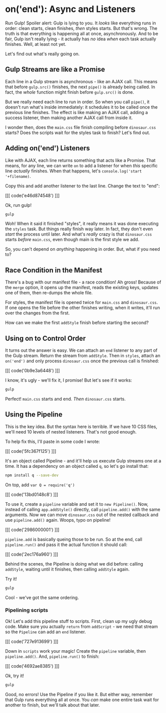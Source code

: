 # on('end'): Async and Listeners

Run Gulp! Spoiler alert: Gulp is lying to you. It *looks* like everything
runs in order: clean starts, clean finishes, *then* styles starts. But that's
wrong. The truth is that everything is happening all at once, asynchronously.
And to be fair, Gulp isn't really lying - it actually has *no* idea *when*
each task actually finishes. Well, at least not yet.

Let's find out what's really going on.

## Gulp Streams are like a Promise

Each line in a Gulp stream is asynchronous - like an AJAX call. This means
that before `gulp.src()` finishes, the next `pipe()` is already being called.
In fact, the *whole* function might finish before `gulp.src()` is done.

But we really need each line to run in order. So when you call `pipe()`,
it doesn't run what's inside immediately: it schedules it to be called once
the previous line finishes. The effect is like making an AJAX call, adding
a success listener, then making another AJAX call from inside it.

I wonder then, does the `main.css` file finish compiling before `dinosaur.css`
starts? Does the scripts wait for the styles task to finish? Let's find out.

## Adding on('end') Listeners

Like with AJAX, each line returns something that acts like a Promise. 
That means, for any line, we can write `on` to add a listener for when *this*
specific line *actually* finishes. When that happens, let's
`console.log('start '+filename)`.

Copy this and add another listener to the last line. Change the text to "end":

[[[ code('e46d874548') ]]]

Ok, run gulp!

```bash
gulp
```

Woh! When it said it finished "styles", it really means it was done executing
the `styles` task. But things really finish way later. In fact, they don't
even *start* the process until later. And what's *really* crazy is that `dinosaur.css`
starts *before* `main.css`, even though main is the first style we add.

So, you can't depend on *anything* happening in order. But, what if you need
to?

## Race Condition in the Manifest

There's a bug with our manifest file - a race condition! Ah gross! Because
of the `merge` option, it opens up the manifest, reads the existing keys,
updates one of them, then re-dumps the whole file.

For styles, the manifest file is opened twice for `main.css` and `dinosaur.css`.
If one opens the file before the other finishes writing, when it writes,
it'll run over the changes from the first.

How can we make the first `addStyle` finish before starting the second?

## Using on to Control Order

It turns out the answer is easy. We can attach an `end` listener to any part
of the Gulp stream. Return the stream from `addStyle`. Then in `styles`,
attach an `on('end')` and only process `dinosaur.css` once the previous
call is finished:

[[[ code('0b9e3a6448') ]]]

I know, it's ugly - we'll fix it, I promise! But let's see if it works:

```bash
gulp
```

Perfect! `main.css` starts and end. *Then* `dinosaur.css` starts.

## Using the Pipeline

This is the key idea. But the syntax here is terrible. If we have 10 CSS
files, we'll need 10 levels of nested listeners. That's not good enough.

To help fix this, I'll paste in some code I wrote:

[[[ code('5fc367f125') ]]]

It's an object called Pipeline - and it'll help us execute Gulp streams one
at a time. It has a dependency on an object called `q`, so let's go install
that:

```bash
npm install q --save-dev
```

On top, add `var Q = require('q')`

[[[ code('13bd0148c8') ]]]

To use it, create a `pipeline` variable and set it to `new Pipeline()`. Now,
instead of calling `app.addStyle()` directly, call `pipeline.add()` with
the same arguments. Now we can move `dinosaur.css` out of the nested callback
and use `pipeline.add()` again. Woops, typo on pipeline!

[[[ code('2986000001') ]]]

`pipeline.add` is basically queing those to be run. So at the end, call
`pipeline.run()` and pass it the actual function it should call:

[[[ code('2ec176a960') ]]]

Behind the scenes, the Pipeline is doing what we did before: calling `addStyle`,
waiting until it finishes, then calling `addStyle` again.

Try it!

```bash
gulp
```

Cool - we've got the same ordering.

### Pipelining scripts

Ok! Let's add this pipeline stuff to scripts. First, clean up my ugly debug
code. Make sure you actually `return` from `addScript` - we need that stream
so the `Pipeline` can add an `end` listener.

[[[ code('727e913699') ]]]

Down in `scripts` work your magic! Create the `pipeline` variable, then
`pipeline.add()`. And, `pipeline.run()` to finish:

[[[ code('4692ae8385') ]]]

Ok, try it!

```bash
gulp
```

Good, no errors! Use the Pipeline if you like it. But either way, remember
that Gulp runs everything all at once. You *can* make one entire task wait
for another to finish, but we'll talk about that later.

